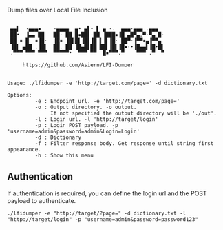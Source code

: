 Dump files over Local File Inclusion

```

 ▄▄▌  ·▄▄▄▪    ·▄▄▄▄  ▄• ▄▌• ▌ ▄ ·.  ▄▄▄·▄▄▄ .▄▄▄
 ██•  ▐▄▄ ██   ██· ██ █▪██▌·██ ▐███▪▐█ ▄█▀▄.▀·▀▄ █·
 ██ ▪ █  ▪▐█·  ▐█▪ ▐█▌█▌▐█▌▐█ ▌▐▌▐█· ██▀·▐▀▀▪▄▐▀▀▄
 ▐█▌ ▄██ .▐█▌  ██. ██ ▐█▄█▌██ ██▌▐█▌▐█▪·•▐█▄▄▌▐█•█▌
 .▀▀▀ ▀▀▀ ▀▀▀  ▀▀▀▀▀•  ▀▀▀ ▀▀  █▪▀▀▀.▀    ▀▀▀ .▀  ▀

     https://github.com/Asiern/LFI-Dumper


Usage: ./lfidumper -e 'http://target.com/page=' -d dictionary.txt

Options:
         -e : Endpoint url. -e 'http://target.com/page='
         -o : Output directory. -o output.
              If not specified the output directory will be './out'.
         -l : Login url. -l 'http://target/login'
         -p : Login POST payload. -p 'username=admin&password=admin&Login=Login'
         -d : Dictionary
         -f : Filter response body. Get response until string first appearance.
         -h : Show this menu

```

## Authentication
If authentication is required, you can define the login url and the POST payload to authenticate.

```
./lfidumper -e "http://target/?page=" -d dictionary.txt -l "http://target/login" -p "username=admin&password=password123"
```


